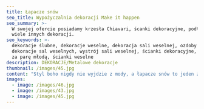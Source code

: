```yaml
---
title: Łapacze snów
seo_title: Wypożyczalnia dekoracji Make it happen
seo_summary: >-
  W swojej ofercie posiadamy krzesła Chiavari, ścanki dekoracyjne, podtalerze i
  wiele innych dekoracji. 
seo_keywords: >-
  dekoracje ślubne, dekoracje weselne, dekoracja sali weselnej, ozdoby ślubne,
  dekoracje sal weselnych, wystrój sali weselnej, ścianki dekoracyjne, ścianki
  za parę młodą, ścianki weselne
description: DEKORACJE/Metalowe dekoracje
thumbnail: /images/45.jpg
content: "Styl boho nigdy nie wyjdzie z mody, a łapacze snów to jeden z ważniejszych atrybutów tego stylu.\n\n•\tmateriał: koronka, satyna\n\n•\twymiary: 3 łapacze snów o średnicy 62 cm (2 sztuki) i 58 cm (1 sztuka)\n\n•\tkolor: biały/kość słoniowa\n\n•\tstyl: romantyczny, rustykalny, boho, bohochic\n\n•\tcena wypożyczenia: 300 zł\n\n•\ttransport na terenie Wrocławia - gratis, poza terenem Wrocławia wyceniany jest indywidualnie\n\n•\tistnieje możliwość odbioru osobistego  \n\n•\tsprawdź dostępność w kalendarzu i dokonaj wstępnej rezerwacji\n\n•\twięcej  informacji znajdziesz w zakładce [JAK DZIAŁAMY](/form)"
images:
  - image: /images/46.jpg
  - image: /images/43.jpg
  - image: /images/45.jpg
---
```


